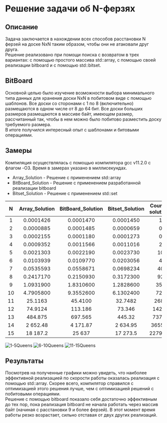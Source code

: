 # Решение задачи об N-ферзях
## Описание
Задача заключается в нахождении всех способов расстановки N ферзей на доске NxN таким образом, чтобы они не атаковали друг друга.  \
Решение реализовано при помощи поиска с возвратом в трех вариантах: с помощью простого массива std::array, с помощью своей реализации bitboard и с помощью std::bitset.
## BitBoard
Основной целью было изучение возможности выбора минимального типа данных для хранения доски NxN в побитовом виде с помощью шаблонов. Все доски со сторонами с 1 по 8 (включительно) размещаются в одном числе от 8 до 64 бит. Все доски больших размеров размещаются в массиве байт, имеющем размер, рассчитанный так, чтобы в нем можно было побитово разместить доску требуемого размера. \
В итоге получился интересный опыт с шаблонами и битовыми операциями.
## Замеры
Компиляция осуществлялась с помощью компилятора gcc v11.2.0 с флагом -O3. Время в замерах указано в миллисекундах.

* Array_Solution - Решение с применением std::array 
* BitBoard_Solution - Решение с применением разработанной реализации bitboard 
* Bitset_Solution - Решение с применением std::set 

N   | Array_Solution | BitBoard_Solution | Bitset_Solution | Count of solutions
:-: | :------------: | :---------------: | :-------------: | :-:
1   | 0.0001426      | 0.0001470         | 0.0001450       | 1
2   | 0.0000885      | 0.0001485         | 0.0000659       | 0
3   | 0.0002155      | 0.0001180         | 0.0001273       | 0
4   | 0.0009352      | 0.0011566         | 0.0011016       | 2
5   | 0.0021303      | 0.0022190         | 0.0023730       | 10
6   | 0.0103939      | 0.0109770         | 0.0203056       | 4
7   | 0.0535593      | 0.0558671         | 0.0698234       | 40
8   | 0.2417170      | 0.2150930         | 0.3172300       | 92
9   | 1.0931900      | 1.8310600         | 1.2828600       | 352
10  | 4.7905800      | 9.3552600         | 6.1302400       | 724
11  | 25.1163        | 45.4100           | 32.7482         | 2680
12  | 74.9124        | 113.186           | 73.346          | 14200
13  | 484.875        | 697.565           | 445.32          | 73712
14  | 2 652.48       | 4 171.87          | 2 634.95        | 365596
15  | 18 187.2       | 25 637            | 17 273.5        | 2279184

![1-5Queens](https://github.com/user-attachments/assets/1da65e42-c973-4a6a-9d08-361efe207035)
![6-10Queens](https://github.com/user-attachments/assets/84b97349-e8b3-48d9-989c-cca963ce9335)
![11-15Queens](https://github.com/user-attachments/assets/8c70ea38-dd41-4b81-9f3d-ff0861fbd790)

## Результаты
Посмотрев на полученные графики можно увидеть, что наиболее эффективной реализацией по скорости работы оказалась реализация с помощью std::array. Скорее всего, компилятор справился с оптимизацией этого решения лучше, чем с оптимизацией решений с побитовыми операциями. \
Решение с помощью bitboard показало себя достаточно эффективным до тех пор, пока реализация bitboard не начала работать через массив байт (начиная с расстановки 9 и более ферзей). В этот момент время работы резко возрастает, сильно отставая от двух других реализаций.
